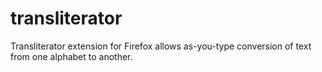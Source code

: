 transliterator
==============

Transliterator extension for Firefox allows as-you-type conversion of text from one alphabet to another.
